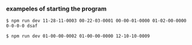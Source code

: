 ### exampeles of starting the program
```
$ npm run dev 11-28-11-0003 00-22-03-0001 00-00-01-0000 01-02-00-0000 0-0-0-0 dsaf
```
```
$ npm run dev 01-00-00-0002 01-00-00-0000 12-10-10-0009
```